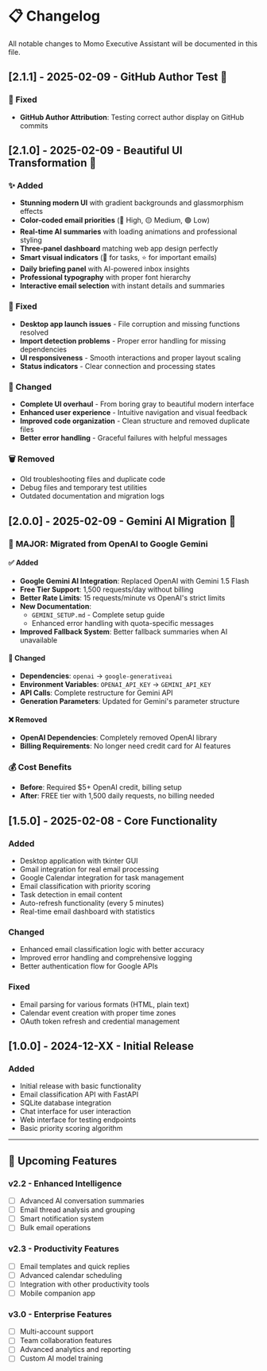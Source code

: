 # 📋 Changelog

All notable changes to Momo Executive Assistant will be documented in this file.

## [2.1.1] - 2025-02-09 - GitHub Author Test 🔧

### 🔧 Fixed
- **GitHub Author Attribution**: Testing correct author display on GitHub commits

## [2.1.0] - 2025-02-09 - Beautiful UI Transformation 🎨

### ✨ Added
- **Stunning modern UI** with gradient backgrounds and glassmorphism effects
- **Color-coded email priorities** (🔴 High, 🟡 Medium, 🟢 Low)
- **Real-time AI summaries** with loading animations and professional styling
- **Three-panel dashboard** matching web app design perfectly
- **Smart visual indicators** (📅 for tasks, ⭐ for important emails)
- **Daily briefing panel** with AI-powered inbox insights
- **Professional typography** with proper font hierarchy
- **Interactive email selection** with instant details and summaries

### 🔧 Fixed
- **Desktop app launch issues** - File corruption and missing functions resolved
- **Import detection problems** - Proper error handling for missing dependencies
- **UI responsiveness** - Smooth interactions and proper layout scaling
- **Status indicators** - Clear connection and processing states

### 🎯 Changed
- **Complete UI overhaul** - From boring gray to beautiful modern interface
- **Enhanced user experience** - Intuitive navigation and visual feedback
- **Improved code organization** - Clean structure and removed duplicate files
- **Better error handling** - Graceful failures with helpful messages

### 🗑️ Removed
- Old troubleshooting files and duplicate code
- Debug files and temporary test utilities
- Outdated documentation and migration logs

## [2.0.0] - 2025-02-09 - Gemini AI Migration 🤖

### 🚀 **MAJOR: Migrated from OpenAI to Google Gemini**

#### ✅ Added
- **Google Gemini AI Integration**: Replaced OpenAI with Gemini 1.5 Flash
- **Free Tier Support**: 1,500 requests/day without billing
- **Better Rate Limits**: 15 requests/minute vs OpenAI's strict limits
- **New Documentation**: 
  - `GEMINI_SETUP.md` - Complete setup guide
  - Enhanced error handling with quota-specific messages
- **Improved Fallback System**: Better fallback summaries when AI unavailable

#### 🔄 Changed
- **Dependencies**: `openai` → `google-generativeai`
- **Environment Variables**: `OPENAI_API_KEY` → `GEMINI_API_KEY`
- **API Calls**: Complete restructure for Gemini API
- **Generation Parameters**: Updated for Gemini's parameter structure

#### ❌ Removed
- **OpenAI Dependencies**: Completely removed OpenAI library
- **Billing Requirements**: No longer need credit card for AI features

### 💰 **Cost Benefits**
- **Before**: Required $5+ OpenAI credit, billing setup
- **After**: FREE tier with 1,500 daily requests, no billing needed

## [1.5.0] - 2025-02-08 - Core Functionality

### Added
- Desktop application with tkinter GUI
- Gmail integration for real email processing
- Google Calendar integration for task management
- Email classification with priority scoring
- Task detection in email content
- Auto-refresh functionality (every 5 minutes)
- Real-time email dashboard with statistics

### Changed
- Enhanced email classification logic with better accuracy
- Improved error handling and comprehensive logging
- Better authentication flow for Google APIs

### Fixed
- Email parsing for various formats (HTML, plain text)
- Calendar event creation with proper time zones
- OAuth token refresh and credential management

## [1.0.0] - 2024-12-XX - Initial Release

### Added
- Initial release with basic functionality
- Email classification API with FastAPI
- SQLite database integration
- Chat interface for user interaction
- Web interface for testing endpoints
- Basic priority scoring algorithm

---

## 🎯 Upcoming Features

### **v2.2 - Enhanced Intelligence**
- [ ] Advanced AI conversation summaries
- [ ] Email thread analysis and grouping
- [ ] Smart notification system
- [ ] Bulk email operations

### **v2.3 - Productivity Features**
- [ ] Email templates and quick replies
- [ ] Advanced calendar scheduling
- [ ] Integration with other productivity tools
- [ ] Mobile companion app

### **v3.0 - Enterprise Features**
- [ ] Multi-account support
- [ ] Team collaboration features
- [ ] Advanced analytics and reporting
- [ ] Custom AI model training